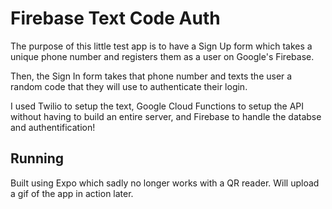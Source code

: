 # Firebase Text Code Auth
The purpose of this little test app is to have a Sign Up form which takes a unique phone number and registers them as a user on Google's Firebase.

Then, the Sign In form takes that phone number and texts the user a random code that they will use to authenticate their login.  

I used Twilio to setup the text, Google Cloud Functions to setup the API without having to build an entire server, and Firebase to handle the databse and authentification!

## Running
Built using Expo which sadly no longer works with a QR reader.  Will upload a gif of the app in action later.